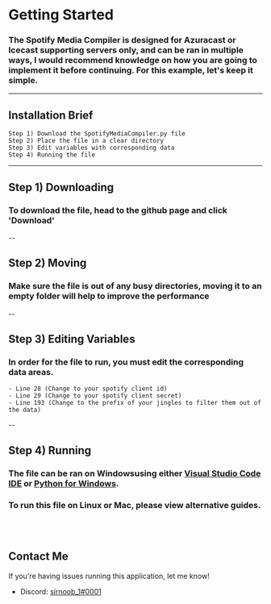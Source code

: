 # Getting Started

### The Spotify Media Compiler is designed for Azuracast or Icecast supporting servers only, and can be ran in multiple ways, I would recommend knowledge on how you are going to implement it before continuing. For this example, let's keep it simple.

---
## Installation Brief
```
Step 1) Download the SpotifyMediaCompiler.py file
Step 2) Place the file in a clear directory
Step 3) Edit variables with corresponding data
Step 4) Running the file
```
---
## Step 1) Downloading
### To download the file, head to the github page and click 'Download'
--
## Step 2) Moving
### Make sure the file is out of any busy directories, moving it to an empty folder will help to improve the performance
--
## Step 3) Editing Variables
### In order for the file to run, you must edit the corresponding data areas.
```
- Line 28 (Change to your spotify client id)
- Line 29 (Change to your spotify client secret)
- Line 193 (Change to the prefix of your jingles to filter them out of the data)
```
--
## Step 4) Running
### The file can be ran on Windowsusing either [Visual Studio Code IDE](https://code.visualstudio.com/) or [Python for Windows](https://apps.microsoft.com/store/detail/python-310/9PJPW5LDXLZ5). 
### To run this file on Linux or Mac, please view alternative guides.
<br></br>

## Contact Me
If you're having issues running this application, let me know!
- Discord: [sirnoob_1#0001](https://discord.com/users/304333708599754753)
